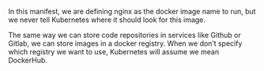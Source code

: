 In this manifest, we are defining nginx as the docker image name to run, but we never tell Kubernetes where it should look for this image.

The same way we can store code repositories in services like Github or Gitlab, we can store images in a docker registry. When we don’t specify which registry we want to use, Kubernetes will assume we mean DockerHub.

